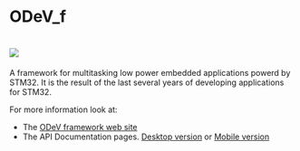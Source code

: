 # ODeV_f

# <img src="https://www.stf12.org/public/ODeV_framework_002_small.jpg">

A framework for multitasking low power embedded applications powerd by STM32.
It is the result of the last several years of developing applications for STM32.

For more information look at:
* The [ODeV framework web site](https://www.stf12.org/odev/framework/)
* The API Documentation pages. [Desktop version](http://www.stf12.org/odev/api-doc/html/) or [Mobile version](http://www.stf12.org/odev/api-doc/m/html/)
